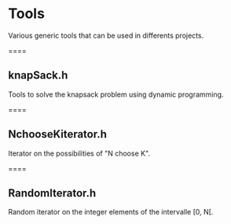 # Tools #
Various generic tools that can be used in differents projects.

====

## knapSack.h ##
Tools to solve the knapsack problem using dynamic programming.

====

## NchooseKiterator.h ##
Iterator on the possibilities of "N choose K".

====

## RandomIterator.h ##
Random iterator on the integer elements of the intervalle [0, N[.
